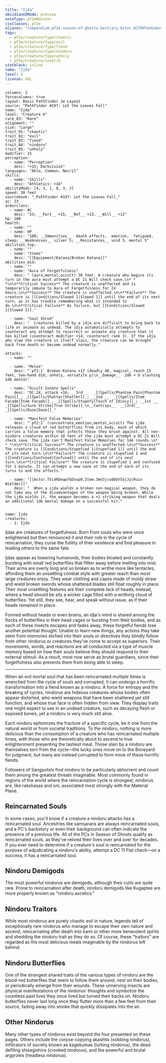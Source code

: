 ```yaml
---
title: "Ijda"
obsidianUIMode: preview
noteType: pf2eMonster
cssClasses: pf2e
aliases: "Compendium.pf2e.season-of-ghosts-bestiary.Actor.QCTOHTwnEo6eq82T" 
tags:
  - pf2e/creature/type/chaotic
  - pf2e/creature/type/evil
  - pf2e/creature/type/fiend
  - pf2e/creature/type/nindoru
  - pf2e/creature/type/unholy
  - pf2e/creature/level/6
statblock: inline
name: "Ijda"
level: 6
license: OGL
---
```


```statblock
columns: 2
forcecolumns: true
layout: Basic Pathfinder 2e Layout
source: "Pathfinder #197: Let the Leaves Fall"
name: "Ijda"
level: "Creature 6"
rare_03: "Rare"
alignment: ""
size: "Large"
trait_01: "chaotic"
trait_02: "evil"
trait_03: "fiend"
trait_04: "nindoru"
trait_05: "unholy"
modifier: 15
perception:
  - name: "Perception"
    desc: "+15; Darkvision"
languages: "Aklo, Common, Necril"
skills:
  - name: "Skills"
    desc: "Athletics: +16"
abilityMods: [4, 3, 1, 0, 3, 3]
speed: 30 feet
sourcebook: "_Pathfinder #197: Let the Leaves Fall_"
ac: 23
armorclass:
  - name: AC
    desc: "23; __Fort__ +15, __Ref__ +13, __Will__ +12"
hp: 100
health:
  - name: ""
  - name: HP
    desc: "100; __Immunities__  death effects,  emotion,  fatigued,  sleep; __Weaknesses__ silver 5; __Resistances__ void 5, mental 5"
abilities_top:
  - name: ""
  - name: "Items"
    desc: "[[Equipment/Katana|Broken Katana]]"
abilities_mid:
  - name: ""
  - name: "Aura of Forgetfulness"
    desc: " (aura,mental,occult) 30 feet. A creature who begins its turn in the aura must attempt a DC 21 Will check save.\n* * *\n\n**Critical Success** The creature is unaffected and is temporarily immune to Aura of Forgetfulness for 24 hours.\n\n**Success** The creature is unaffected.\n\n**Failure** The creature is [[Conditions/Slowed 1|Slowed 1]] until the end of its next turn, as it has trouble remembering what it intended to do.\n\n**Critical Failure** As failure, but [[Conditions/Slowed 1|Slowed 2]]."

  - name: "Soul Shred"
    desc: "  Creatures killed by a idja are difficult to bring back to life or animate as undead. The idja automatically attempts to counteract any attempt to resurrect or animate any creature that it has killed (counteract modifier +14, counteract rank 3). If the idja who slew the creature is itself slain, the creature can be brought back from death or become undead normally."

attacks:
  - name: ""

  - name: "Melee"
    desc: "`pf2:1` Broken Katana +17 (deadly d8, magical, reach 15 feet, two-hand d10, unholy, versatile p)\n__Damage__  2d6 + 8 slashing 1d6 mental"

  - name: "Occult Innate Spells"
    desc: "DC 24, attack +16; __3rd __  _[[Spells/Phantom Pain|Phantom Pain]]_, _[[Spells/Shatter|Shatter]]_; __2nd __  _[[Spells/Item Facade|Item Facade]]_, _[[Spells/Stupefy|Touch of Idiocy]]_; __1st __  _[[Spells/Sure Strike|True Strike]]_\n__Cantrips__  __(3rd)__ _[[Spells/Daze|Daze]]_"

  - name: "Manifest False Memories"
    desc: "`pf2:2` (concentrate,emotion,mental,occult) The ijda releases a cloud of red butterflies from its body, each of which carries a false memory that infects those they brush against. All non-nindoru creatures within 10 feet of the ijda must attempt a DC 21 Will check save. The ijda can't Manifest False Memories for 1d4 rounds.\n* * *\n\n**Critical Success** The creature is unaffected.\n\n**Success** The creature is [[Conditions/Stupefied 1|Stupefied 1]] until the end of its next turn.\n\n**Failure** The creature is stupefied 1 and [[Conditions/Confused|Confused]] until the end of its next turn.\n\n**Critical Failure** The creature is stupefied 1 and confused for 1 minute. It can attempt a new save at the end of each of its turns to end the effects."

  - name: "[[Actor.TVi4RDeqw7GDsxp0.Item.3mU3jco88GY5GjJy|Ruin Wielder]]"
    desc: "  When a ijda wields a broken non-magical weapon, they do not take any of the disadvantages of the weapon being broken. While the ijda wields it, the weapon becomes a +1 striking weapon that deals an additional 1d6 mental damage on a successful hit."
 
```

```encounter-table
name: Ijda
creatures:
  - 1: Ijda
```



Ijdas are creatures of forgetfulness. Born from souls who were once enlightened but then renounced it and their role in the cycle of reincarnation, they curse the futility of their existence and find pleasure in leading others to the same fate.

Ijdas appear as towering humanoids, their bodies bloated and constantly bursting with small red butterflies that flitter away before melting into mist. Their arms are overly long and so broken as to writhe more like tentacles, affording them an unsettling combat style with greater reach than most large creatures enjoy. They wear clothing and capes made of moldy straw and wield broken swords whose shattered blades still float roughly in place. Their most unsettling features are their complete lack of heads; instead, where a head should be sits a wicker cage filled with a writhing cloud of butterflies. Yet still, they see, hear, and speak without issue, as if their heads remained in place.

Formed without heads or even brains, an idja's mind is shared among the flocks of butterflies in their head cages or bursting from their bodies, and as each of these insects escapes and fades away, these forgetful fiends lose another potential thought. Unable to learn new things, any actions they take stem from memories etched into their souls or directives they blindly follow from other nindorus or creatures they've come to accept as superiors. Their movements, words, and reactions are all conducted via a type of muscle memory based on how their souls believe they should respond to their external stimuli. As a result, most now serve as brutal guardians, since their forgetfulness also prevents them from being able to sleep.

* * *

When an evil mortal soul that has been reincarnated multiple times is wrenched from the cycle of souls and corrupted, it can undergo a horrific transformation into a fiend known as a nindoru. A force for entropy and the breaking of cycles, nindorus are hideous creatures whose bodies often appear distorted, who wield weapons that have been shattered yet still function, and whose true face is often hidden from view. They display traits one might expect to see in an undead creature, such as decaying flesh or exposed bones, yet a nindoru is very much still alive.

Each nindoru epitomizes the fracture of a specific cycle, be it one from the natural world or from societal traditions. To the nindoru, nothing is more delicious than the consumption of a creature who has reincarnated multiple times, with those who are theoretically about to ascend to true enlightenment presenting the tastiest meal. Those slain by a nindoru are themselves torn from the cycle—the lucky ones move on to the Boneyard for judgment, but many are instead corrupted to form more of these horrific fiends.

Followers of Sangpotshi find nindoru to be particularly abhorrent and count them among the greatest threats imaginable. Most commonly found in regions of the world where the reincarnation cycle is strongest, nindorus are, like rakshasas and oni, associated most strongly with the Material Plane.

## Reincarnated Souls

In some cases, you'll know if a creature a nindoru attacks has a reincarnated soul. Ancestries like samsarans are always reincarnated souls, and a PC's backstory or even their background can often indicate the presence of a previous life. All of the PCs in Season of Ghosts qualify as reincarnated souls, as they've relived their lives over and over for decades. If you ever need to determine if a creature's soul is reincarnated for the purpose of adjudicating a nindoru's ability, attempt a DC 11 Flat check—on a success, it has a reincarnated soul.

## Nindoru Demigods

The most powerful nindorus are demigods, although their cults are quite rare. Prone to reincarnation after death, nindoru demigods like Kugaptee are more properly known as "nindoru ascetics."

## Nindoru Traitors

While most nindorus are purely chaotic evil in nature, legends tell of exceptionally rare nindorus who manage to escape their own nature and ascend, reincarnating after death into kami or other more benevolent spirits and shedding the nindoru trait as they do so. Of course, these "traitors" are regarded as the most delicious meals imaginable by the nindorus left behind.

## Nindoru Butterflies

One of the strangest shared traits of the various types of nindoru are the blood-red butterflies that seem to follow them around, nest on their bodies, or periodically emerge from their wounds. These unnerving insects are physical manifestations of the nindorus' thoughts and symbolize the countless past lives they once lived but turned their backs on. Nindoru butterflies never last long once they flutter more than a few feet from their source, fading away into smoke that quickly dissipates into the air.

## Other Nindorus

Many other types of nindorus exist beyond the four presented on these pages. Others include the corpse-copying akashtis (sobbing nindorus), infiltrators of society known as kagekumas (lurking nindorus), the dead defiling shisagishins (crooked nindorus), and the powerful and brutal argyrzeis (headless nindorus).

